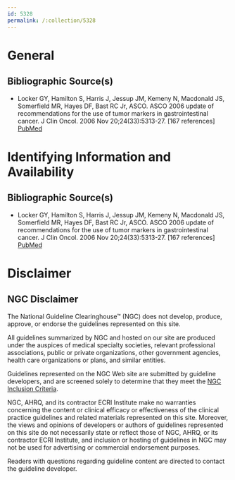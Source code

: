 ```yaml
---
id: 5328
permalink: /:collection/5328
---
```


# General

## Bibliographic Source(s)

- Locker GY, Hamilton S, Harris J, Jessup JM, Kemeny N, Macdonald JS, Somerfield MR, Hayes DF, Bast RC Jr, ASCO. ASCO 2006 update of recommendations for the use of tumor markers in gastrointestinal cancer. J Clin Oncol. 2006 Nov 20;24(33):5313-27. [167 references] [ PubMed ](http://www.ncbi.nlm.nih.gov/entrez/query.fcgi?cmd=Retrieve&db=pubmed&dopt=Abstract&list_uids=17060676)

# Identifying Information and Availability

## Bibliographic Source(s)

- Locker GY, Hamilton S, Harris J, Jessup JM, Kemeny N, Macdonald JS, Somerfield MR, Hayes DF, Bast RC Jr, ASCO. ASCO 2006 update of recommendations for the use of tumor markers in gastrointestinal cancer. J Clin Oncol. 2006 Nov 20;24(33):5313-27. [167 references] [ PubMed ](http://www.ncbi.nlm.nih.gov/entrez/query.fcgi?cmd=Retrieve&db=pubmed&dopt=Abstract&list_uids=17060676)

# Disclaimer

## NGC Disclaimer

The National Guideline Clearinghouse™ (NGC) does not develop, produce, approve, or endorse the guidelines represented on this site.

All guidelines summarized by NGC and hosted on our site are produced under the auspices of medical specialty societies, relevant professional associations, public or private organizations, other government agencies, health care organizations or plans, and similar entities.

Guidelines represented on the NGC Web site are submitted by guideline developers, and are screened solely to determine that they meet the [NGC Inclusion Criteria](/help-and-about/summaries/inclusion-criteria).

NGC, AHRQ, and its contractor ECRI Institute make no warranties concerning the content or clinical efficacy or effectiveness of the clinical practice guidelines and related materials represented on this site. Moreover, the views and opinions of developers or authors of guidelines represented on this site do not necessarily state or reflect those of NGC, AHRQ, or its contractor ECRI Institute, and inclusion or hosting of guidelines in NGC may not be used for advertising or commercial endorsement purposes.

Readers with questions regarding guideline content are directed to contact the guideline developer.

